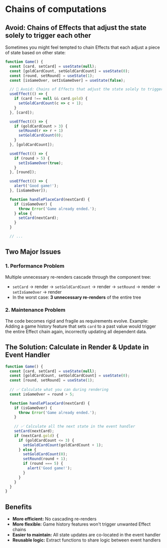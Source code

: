 # Chains of computations
## Avoid: Chains of Effects that adjust the state solely to trigger each other
Sometimes you might feel tempted to chain Effects that each adjust a piece of state based on other state:
```js
function Game() {
  const [card, setCard] = useState(null);
  const [goldCardCount, setGoldCardCount] = useState(0);
  const [round, setRound] = useState(1);
  const [isGameOver, setIsGameOver] = useState(false);

  // 🔴 Avoid: Chains of Effects that adjust the state solely to trigger each other
  useEffect(() => {
    if (card !== null && card.gold) {
      setGoldCardCount(c => c + 1);
    }
  }, [card]);

  useEffect(() => {
    if (goldCardCount > 3) {
      setRound(r => r + 1)
      setGoldCardCount(0);
    }
  }, [goldCardCount]);

  useEffect(() => {
    if (round > 5) {
      setIsGameOver(true);
    }
  }, [round]);

  useEffect(() => {
    alert('Good game!');
  }, [isGameOver]);

  function handlePlaceCard(nextCard) {
    if (isGameOver) {
      throw Error('Game already ended.');
    } else {
      setCard(nextCard);
    }
  }

  // ...
```

## Two Major Issues

### 1. Performance Problem
Multiple unnecessary re-renders cascade through the component tree:
- `setCard` → render → `setGoldCardCount` → render → `setRound` → render → `setIsGameOver` → render
- In the worst case: **3 unnecessary re-renders** of the entire tree

### 2. Maintenance Problem
The code becomes rigid and fragile as requirements evolve. Example: Adding a game history feature that sets `card` to a past value would trigger the entire Effect chain again, incorrectly updating all dependent data.

## The Solution: Calculate in Render & Update in Event Handler

```javascript
function Game() {
  const [card, setCard] = useState(null);
  const [goldCardCount, setGoldCardCount] = useState(0);
  const [round, setRound] = useState(1);
  
  // ✅ Calculate what you can during rendering
  const isGameOver = round > 5;

  function handlePlaceCard(nextCard) {
    if (isGameOver) {
      throw Error('Game already ended.');
    }
    
    // ✅ Calculate all the next state in the event handler
    setCard(nextCard);
    if (nextCard.gold) {
      if (goldCardCount <= 3) {
        setGoldCardCount(goldCardCount + 1);
      } else {
        setGoldCardCount(0);
        setRound(round + 1);
        if (round === 5) {
          alert('Good game!');
        }
      }
    }
  }
}
```

## Benefits

- **More efficient:** No cascading re-renders
- **More flexible:** Game history features won't trigger unwanted Effect chains
- **Easier to maintain:** All state updates are co-located in the event handler
- **Reusable logic:** Extract functions to share logic between event handlers